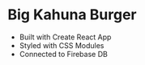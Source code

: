 # Big Kahuna Burger

- Built with Create React App
- Styled with CSS Modules
- Connected to Firebase DB
<!-- - Hosted on [AWS Amplify](https://main.d1ps5nqqe1gmyb.amplifyapp.com/)

# Getting Started with Create React App

This project was bootstrapped with [Create React App](https://github.com/facebook/create-react-app).
